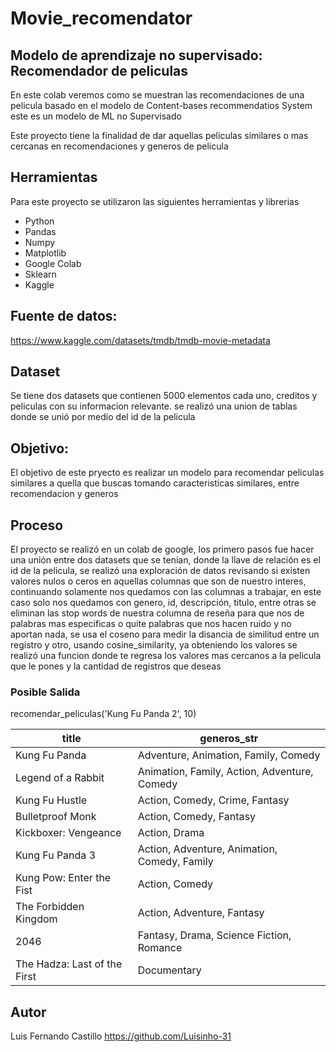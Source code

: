# Movie_recomendator
## Modelo de aprendizaje no supervisado: Recomendador de peliculas
En este colab veremos como se muestran las recomendaciones de una pelicula basado en el modelo de Content-bases recommendatios System este es un modelo de ML no Supervisado

Este proyecto tiene la finalidad de dar aquellas peliculas similares o mas cercanas
en recomendaciones y generos de pelicula

## Herramientas
Para este proyecto se utilizaron las siguientes herramientas y librerias
- Python 
- Pandas
- Numpy
- Matplotlib
- Google Colab
- Sklearn
- Kaggle


## Fuente de datos:
https://www.kaggle.com/datasets/tmdb/tmdb-movie-metadata

## Dataset
Se tiene dos datasets que contienen 5000 elementos cada uno, creditos y peliculas con su informacion relevante.
se realizó una union de tablas donde se unió por medio del id de la pelicula


## Objetivo:

El objetivo de este pryecto es realizar un modelo para recomendar peliculas similares 
a quella que buscas tomando caracteristicas similares, entre recomendacion y generos 

## Proceso
El proyecto se realizó en un colab de google, los primero pasos fue hacer una unión
entre dos datasets que se tenian, donde la llave de relación es el id de la pelicula, 
se realizó una exploración de datos revisando si existen valores nulos o ceros en aquellas
columnas que son de nuestro interes, continuando solamente nos quedamos con las columnas
a trabajar, en este caso solo nos quedamos con genero, id, descripción, titulo, entre otras 
se eliminan las stop words de nuestra columna de reseña para que nos de palabras mas especificas
o quite palabras que nos hacen ruido y no aportan nada, se usa el coseno para medir la disancia de 
similitud entre un registro y otro, usando cosine_similarity, ya obteniendo los valores 
se realizó una funcion donde te regresa los valores mas cercanos a la pelicula que le pones 
y la cantidad de registros que deseas

### Posible Salida
recomendar_peliculas('Kung Fu Panda 2', 10)

| title                        | generos_str                                            |
|------------------------------|--------------------------------------------------------|
| Kung Fu Panda                | Adventure, Animation, Family, Comedy                   |
| Legend of a Rabbit           | Animation, Family, Action, Adventure, Comedy           |
| Kung Fu Hustle               | Action, Comedy, Crime, Fantasy                         |
| Bulletproof Monk             | Action, Comedy, Fantasy                                |
| Kickboxer: Vengeance         | Action, Drama                                          |
| Kung Fu Panda 3              | Action, Adventure, Animation, Comedy, Family           |
| Kung Pow: Enter the Fist     | Action, Comedy                                         |
| The Forbidden Kingdom        | Action, Adventure, Fantasy                             |
| 2046                         | Fantasy, Drama, Science Fiction, Romance               |
| The Hadza: Last of the First | Documentary                                            |


## Autor
Luis Fernando Castillo https://github.com/Luisinho-31
